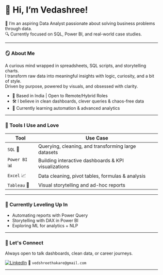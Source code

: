 # 👋 Hi, I’m Vedashree!
🎯 I’m an aspiring Data Analyst passionate about solving business problems through data.  
🔍 Currently focused on SQL, Power BI, and real-world case studies.  

---

### 🪞 About Me  
A curious mind wrapped in spreadsheets, SQL scripts, and storytelling charts.  
I transform raw data into meaningful insights with logic, curiosity, and a bit of style.  
Driven by purpose, powered by visuals, and obsessed with clarity.

- 📍 Based in India | Open to Remote/Hybrid Roles    
- 🛠️ I believe in clean dashboards, clever queries & chaos-free data
- 🧠 Currently learning automation & advanced analytics
  
---

### 🔧 Tools I Use and Love

| Tool | Use Case |
|------|----------|
| `SQL` 💾 | Querying, cleaning, and transforming large datasets |
| `Power BI` 📊 | Building interactive dashboards & KPI visualizations |
| `Excel` 📈 | Data cleaning, pivot tables, formulas & analysis |
| `Tableau` 📐 | Visual storytelling and ad-hoc reports |

---

### 🌱 Currently Leveling Up In  
- Automating reports with Power Query  
- Storytelling with DAX in Power BI  
- Exploring ML for analytics + NLP  

---

### 💬 Let's Connect  
Always open to talk dashboards, clean data, or career journeys.

[![LinkedIn](https://img.shields.io/badge/-LinkedIn-0A66C2?logo=linkedin&logoColor=white&style=for-the-badge)](https://www.linkedin.com/in/vedashree-thakare-b96553231)
📧 `vedshreethakare@gmail.com`

---




